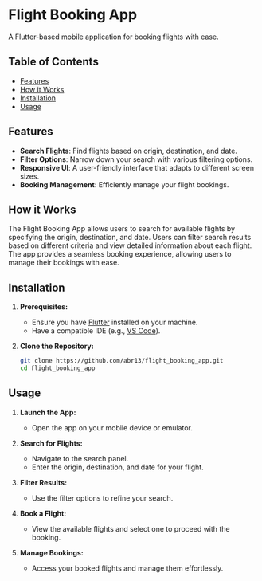 # Flight Booking App

A Flutter-based mobile application for booking flights with ease.

## Table of Contents

- [Features](#features)
- [How it Works](#how-it-works)
- [Installation](#installation)
- [Usage](#usage)

## Features

- **Search Flights**: Find flights based on origin, destination, and date.
- **Filter Options**: Narrow down your search with various filtering options.
- **Responsive UI**: A user-friendly interface that adapts to different screen sizes.
- **Booking Management**: Efficiently manage your flight bookings.

## How it Works

The Flight Booking App allows users to search for available flights by specifying the origin, destination, and date. Users can filter search results based on different criteria and view detailed information about each flight. The app provides a seamless booking experience, allowing users to manage their bookings with ease.

## Installation

1. **Prerequisites:**
    - Ensure you have [Flutter](https://flutter.dev/docs/get-started/install) installed on your machine.
    - Have a compatible IDE (e.g., [VS Code](https://code.visualstudio.com/)).

2. **Clone the Repository:**
   ```bash
   git clone https://github.com/abr13/flight_booking_app.git
   cd flight_booking_app

## Usage

1. **Launch the App:**
    - Open the app on your mobile device or emulator.

2. **Search for Flights:**
    - Navigate to the search panel.
    - Enter the origin, destination, and date for your flight.

3. **Filter Results:**
    - Use the filter options to refine your search.

4. **Book a Flight:**
    - View the available flights and select one to proceed with the booking.

5. **Manage Bookings:**
    - Access your booked flights and manage them effortlessly.
